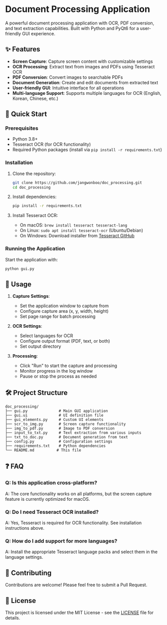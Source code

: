 # Document Processing Application

A powerful document processing application with OCR, PDF conversion, and text extraction capabilities. Built with Python and PyQt6 for a user-friendly GUI experience.

## ✨ Features

- **Screen Capture**: Capture screen content with customizable settings
- **OCR Processing**: Extract text from images and PDFs using Tesseract OCR
- **PDF Conversion**: Convert images to searchable PDFs
- **Document Generation**: Create and edit documents from extracted text
- **User-friendly GUI**: Intuitive interface for all operations
- **Multi-language Support**: Supports multiple languages for OCR (English, Korean, Chinese, etc.)

## 🚀 Quick Start

### Prerequisites

- Python 3.8+
- Tesseract OCR (for OCR functionality)
- Required Python packages (install via `pip install -r requirements.txt`)

### Installation

1. Clone the repository:
   ```bash
   git clone https://github.com/jangwonboo/doc_processing.git
   cd doc_processing
   ```

2. Install dependencies:
   ```bash
   pip install -r requirements.txt
   ```

3. Install Tesseract OCR:
   - On macOS: `brew install tesseract tesseract-lang`
   - On Linux: `sudo apt install tesseract-ocr` (Ubuntu/Debian)
   - On Windows: Download installer from [Tesseract GitHub](https://github.com/UB-Mannheim/tesseract/wiki)

### Running the Application

Start the application with:

```bash
python gui.py
```

## 📝 Usage

1. **Capture Settings**:
   - Set the application window to capture from
   - Configure capture area (x, y, width, height)
   - Set page range for batch processing

2. **OCR Settings**:
   - Select languages for OCR
   - Configure output format (PDF, text, or both)
   - Set output directory

3. **Processing**:
   - Click "Run" to start the capture and processing
   - Monitor progress in the log window
   - Pause or stop the process as needed

## 🛠️ Project Structure

```
doc_processing/
├── gui.py              # Main GUI application
├── gui.ui              # UI definition file
├── gui_elements.py     # Custom UI elements
├── scr_to_img.py       # Screen capture functionality
├── img_to_pdf.py       # Image to PDF conversion
├── input_to_txt.py     # Text extraction from various inputs
├── txt_to_doc.py       # Document generation from text
├── config.py           # Configuration settings
├── requirements.txt    # Python dependencies
└── README.md          # This file
```

## ❓ FAQ

### Q: Is this application cross-platform?
A: The core functionality works on all platforms, but the screen capture feature is currently optimized for macOS.

### Q: Do I need Tesseract OCR installed?
A: Yes, Tesseract is required for OCR functionality. See installation instructions above.

### Q: How do I add support for more languages?
A: Install the appropriate Tesseract language packs and select them in the language settings.

## 🤝 Contributing

Contributions are welcome! Please feel free to submit a Pull Request.

## 📄 License

This project is licensed under the MIT License - see the [LICENSE](LICENSE) file for details.
